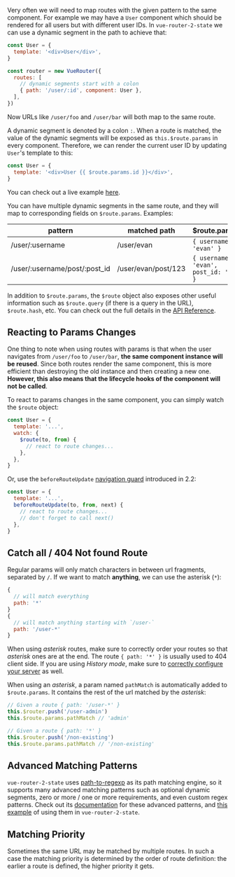 Very often we will need to map routes with the given pattern to the same component. For example we may have a `User` component which should be rendered for all users but with different user IDs. In `vue-router-2-state` we can use a dynamic segment in the path to achieve that:

```js
const User = {
  template: '<div>User</div>',
}

const router = new VueRouter({
  routes: [
    // dynamic segments start with a colon
    { path: '/user/:id', component: User },
  ],
})
```

Now URLs like `/user/foo` and `/user/bar` will both map to the same route.

A dynamic segment is denoted by a colon `:`. When a route is matched, the value of the dynamic segments will be exposed as `this.$route.params` in every component. Therefore, we can render the current user ID by updating `User`'s template to this:

```js
const User = {
  template: '<div>User {{ $route.params.id }}</div>',
}
```

You can check out a live example [here](https://jsfiddle.net/yyx990803/4xfa2f19/).

You can have multiple dynamic segments in the same route, and they will map to corresponding fields on `$route.params`. Examples:

| pattern                       | matched path        | \$route.params                         |
| ----------------------------- | ------------------- | -------------------------------------- |
| /user/:username               | /user/evan          | `{ username: 'evan' }`                 |
| /user/:username/post/:post_id | /user/evan/post/123 | `{ username: 'evan', post_id: '123' }` |

In addition to `$route.params`, the `$route` object also exposes other useful information such as `$route.query` (if there is a query in the URL), `$route.hash`, etc. You can check out the full details in the [API Reference](../../api/#the-route-object).

## Reacting to Params Changes

One thing to note when using routes with params is that when the user navigates from `/user/foo` to `/user/bar`, **the same component instance will be reused**. Since both routes render the same component, this is more efficient than destroying the old instance and then creating a new one. **However, this also means that the lifecycle hooks of the component will not be called**.

To react to params changes in the same component, you can simply watch the `$route` object:

```js
const User = {
  template: '...',
  watch: {
    $route(to, from) {
      // react to route changes...
    },
  },
}
```

Or, use the `beforeRouteUpdate` [navigation guard](../advanced/navigation-guards.html) introduced in 2.2:

```js
const User = {
  template: '...',
  beforeRouteUpdate(to, from, next) {
    // react to route changes...
    // don't forget to call next()
  },
}
```

## Catch all / 404 Not found Route

Regular params will only match characters in between url fragments, separated by `/`. If we want to match **anything**, we can use the asterisk (`*`):

```js
{
  // will match everything
  path: '*'
}
{
  // will match anything starting with `/user-`
  path: '/user-*'
}
```

When using _asterisk_ routes, make sure to correctly order your routes so that _asterisk_ ones are at the end.
The route `{ path: '*' }` is usually used to 404 client side. If you are using _History mode_, make sure to [correctly configure your server](./history-mode.md) as well.

When using an _asterisk_, a param named `pathMatch` is automatically added to `$route.params`. It contains the rest of the url matched by the _asterisk_:

```js
// Given a route { path: '/user-*' }
this.$router.push('/user-admin')
this.$route.params.pathMatch // 'admin'

// Given a route { path: '*' }
this.$router.push('/non-existing')
this.$route.params.pathMatch // '/non-existing'
```

## Advanced Matching Patterns

`vue-router-2-state` uses [path-to-regexp](https://github.com/pillarjs/path-to-regexp/tree/v1.7.0) as its path matching engine, so it supports many advanced matching patterns such as optional dynamic segments, zero or more / one or more requirements, and even custom regex patterns. Check out its [documentation](https://github.com/pillarjs/path-to-regexp/tree/v1.7.0#parameters) for these advanced patterns, and [this example](https://github.com/zachhaber/vue-router-state/blob/dev/examples/route-matching/app.js) of using them in `vue-router-2-state`.

## Matching Priority

Sometimes the same URL may be matched by multiple routes. In such a case the matching priority is determined by the order of route definition: the earlier a route is defined, the higher priority it gets.

